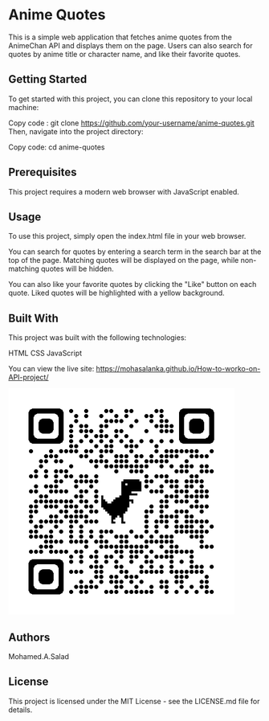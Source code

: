 # Anime Quotes
This is a simple web application that fetches anime quotes from the AnimeChan API and displays them on the page. Users can also search for quotes by anime title or character name, and like their favorite quotes.

## Getting Started
To get started with this project, you can clone this repository to your local machine:


Copy code :
    git clone https://github.com/your-username/anime-quotes.git
Then, navigate into the project directory:


Copy code:
    cd anime-quotes
## Prerequisites
This project requires a modern web browser with JavaScript enabled.

## Usage
To use this project, simply open the index.html file in your web browser.

You can search for quotes by entering a search term in the search bar at the top of the page. Matching quotes will be displayed on the page, while non-matching quotes will be hidden.

You can also like your favorite quotes by clicking the "Like" button on each quote. Liked quotes will be highlighted with a yellow background.

## Built With
This project was built with the following technologies:

HTML
CSS
JavaScript

You can view the live site:
    https://mohasalanka.github.io/How-to-worko-on-API-project/

![QRCode for live link](./qrcode_github.com.png)
## Authors
Mohamed.A.Salad
## License
This project is licensed under the MIT License - see the LICENSE.md file for details.





